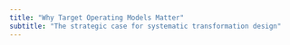 ```yaml
---
title: "Why Target Operating Models Matter"
subtitle: "The strategic case for systematic transformation design"
---
```



